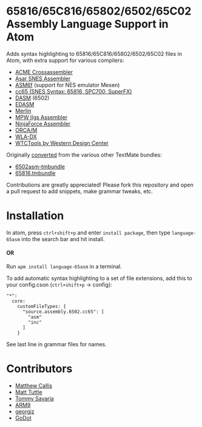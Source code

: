 # 65816/65C816/65802/6502/65C02 Assembly Language Support in Atom

Adds syntax highlighting to 65816/65C816/65802/6502/65C02 files in Atom, with extra support for various compilers:

 - [ACME Crossassembler](https://sourceforge.net/projects/acme-crossass/)
 - [Asar SNES Assembler](https://github.com/RPGHacker/asar)
 - [ASM6f](https://github.com/freem/asm6f) (support for NES emulator Mesen)
 - [cc65 (SNES Syntax: 65816, SPC700, SuperFX)](https://github.com/cc65/cc65)
 - [DASM](http://dasm-dillon.sourceforge.net/) (6502)
 - [EDASM](https://archive.org/details/EDASM-ProDOS_Assembler_Tools_Manual)
 - [Merlin](http://en.wikipedia.org/wiki/Merlin_(assembler))
 - [MPW IIgs Assembler](http://store.16sector.com/index.php?main_page=product_info&products_id=24)
 - [NinjaForce Assembler](http://www.ninjaforce.com/html/products_nf_assembler.html)
 - [ORCA/M](http://www.byteworks.us/Byte_Works/Products.html)
 - [WLA-DX](http://www.villehelin.com/wla.html)
 - [WTCTools by Western Design Center](http://westerndesigncenter.com/wdc/tools.cfm)

Originally [converted](http://atom.io/docs/latest/converting-a-text-mate-bundle)
from the various other TextMate bundles:

 - [6502asm-tmbundle](https://github.com/adamv/6502asm-tmbundle)
 - [65816.tmbundle](https://github.com/ksherlock/65816.tmbundle)

Contributions are greatly appreciated! Please fork this repository and open a
pull request to add snippets, make grammar tweaks, etc.

# Installation

In atom, press `ctrl+shift+p` and enter `install package`, then type `language-65asm` into the search bar and hit install.

#### OR

Run `apm install language-65asm` in a terminal.

To add automatic syntax highlighting to a set of file extensions, add this to your
config.cson (`ctrl+shift+p` -> config):

```
"*":
  core:
    customFileTypes: {
      "source.assembly.6502.cc65": [
        "asm"
        "inc"
      ]
    }
```

See last line in grammar files for names.

# Contributors

- [Matthew Callis](https://github.com/MatthewCallis)
- [Matt Tuttle](https://github.com/MattTuttle)
- [Tommy Savaria](https://github.com/NewLunarFire)
- [ARM9](https://github.com/ARM9)
- [georgjz](https://github.com/georgjz)
- [GoDot](http://www.godot64.de/)
